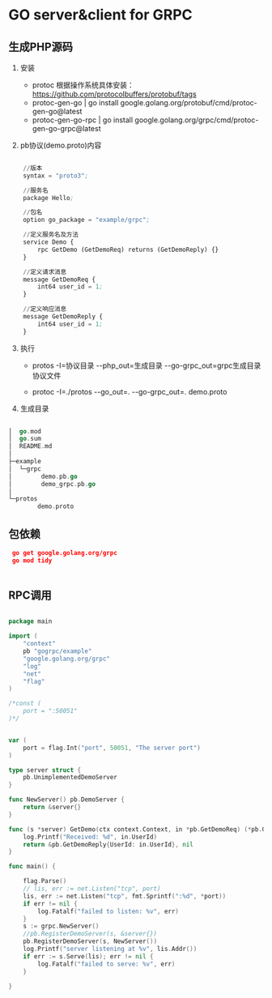 # GO server&client for GRPC

## 生成PHP源码

1. 安装 
     + protoc 根据操作系统具体安装：https://github.com/protocolbuffers/protobuf/tags
     + protoc-gen-go | go install google.golang.org/protobuf/cmd/protoc-gen-go@latest 
     + protoc-gen-go-rpc | go install google.golang.org/grpc/cmd/protoc-gen-go-grpc@latest

2. pb协议(demo.proto)内容

``` pb
	
	//版本
	syntax = "proto3";

	//服务名
	package Hello;

	//包名
	option go_package = "example/grpc";

	//定义服务名及方法
	service Demo {
	    rpc GetDemo (GetDemoReq) returns (GetDemoReply) {}
	}

	//定义请求消息
	message GetDemoReq {
	    int64 user_id = 1;
	}

	//定义响应消息
	message GetDemoReply {
	    int64 user_id = 1;
	}

```

3. 执行  

	+ protos -I=协议目录 --php_out=生成目录 --go-grpc_out=grpc生成目录  协议文件

	+ protoc -I=./protos --go_out=. --go-grpc_out=. demo.proto
	
	

4. 生成目录

``` go   
   
│  go.mod
│  go.sum
│  README.md
│
├─example
│  └─grpc
│        demo.pb.go
│        demo_grpc.pb.go
│
└─protos
        demo.proto

```
    

## 包依赖
``` json
 go get google.golang.org/grpc
 go mod tidy
 
```
## RPC调用


``` go

package main

import (
	"context"
	pb "gogrpc/example"
	"google.golang.org/grpc"
	"log"
	"net"
	"flag"
)

/*const (
	port = ":50051"
)*/


var (
	port = flag.Int("port", 50051, "The server port")
)

type server struct {
	pb.UnimplementedDemoServer
}

func NewServer() pb.DemoServer {
	return &server{}
}

func (s *server) GetDemo(ctx context.Context, in *pb.GetDemoReq) (*pb.GetDemoReply, error) {
	log.Printf("Received: %d", in.UserId)
	return &pb.GetDemoReply{UserId: in.UserId}, nil
}

func main() {

	flag.Parse()
	// lis, err := net.Listen("tcp", port)
	lis, err := net.Listen("tcp", fmt.Sprintf(":%d", *port))
	if err != nil {
		log.Fatalf("failed to listen: %v", err)
	}
	s := grpc.NewServer()
	//pb.RegisterDemoServer(s, &server{})
	pb.RegisterDemoServer(s, NewServer())
	log.Printf("server listening at %v", lis.Addr())
	if err := s.Serve(lis); err != nil {
		log.Fatalf("failed to serve: %v", err)
	}

}

	
	

```